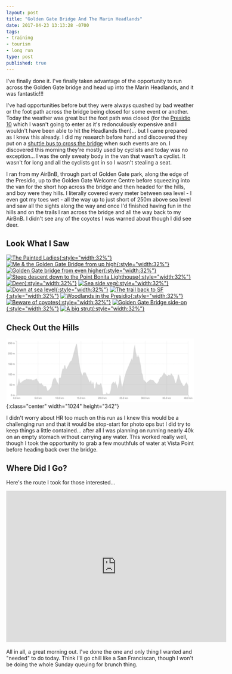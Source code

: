 ```yaml
---
layout: post
title: "Golden Gate Bridge And The Marin Headlands"
date: 2017-04-23 13:13:28 -0700
tags:
- training
- tourism
- long run
type: post
published: true
---
```


I've finally done it. I've finally taken advantage of the opportunity to run across the Golden Gate bridge and head up into the Marin Headlands, and it was fantastic!!!

I've had opportunities before but they were always quashed by bad weather or the foot path across the bridge being closed for some event or another. Today the weather was great but the foot path was closed (for the [Presidio 10](https://presidio10.guardsmen.org/) which I wasn't going to enter as it's redonculously expensive and I wouldn't have been able to hit the Headlands then)... but I came prepared as I knew this already. I did my research before hand and discovered they put on a [shuttle bus to cross the bridge](https://goldengate.org/news/bridge/presidio10race.php) when such events are on. I discovered this morning they're mostly used by cyclists and today was no exception... I was the only sweaty body in the van that wasn't a cyclist. It wasn't for long and all the cyclists got in so I wasn't stealing a seat.

I ran from my AirBnB, through part of Golden Gate park, along the edge of the Presidio, up to the Golden Gate Welcome Centre before squeezing into the van for the short hop across the bridge and then headed for the hills, and boy were they hills. I literally covered every meter between sea level - I even got my toes wet - all the way up to just short of 250m above sea level and saw all the sights along the way and once I'd finished having fun in the hills and on the trails I ran across the bridge and all the way back to my AirBnB. I didn't see any of the coyotes I was warned about though I did see deer.

## Look What I Saw

[![The Painted Ladies](https://dgtzuqphqg23d.cloudfront.net/y8u75zMyYGob_amLwTHh6NFf_mK8Um2NEL3np6WBo0w-2048x1536.jpg){:style="width:32%"}](https://dgtzuqphqg23d.cloudfront.net/y8u75zMyYGob_amLwTHh6NFf_mK8Um2NEL3np6WBo0w-2048x1536.jpg)
[![Me & the Golden Gate Bridge from up high](https://dgtzuqphqg23d.cloudfront.net/rbqsCEzuEa5Nxd2z9Cs9oiamNTMcZ3K2GCpZrcfs9Tk-2048x1536.jpg){:style="width:32%"}](https://dgtzuqphqg23d.cloudfront.net/rbqsCEzuEa5Nxd2z9Cs9oiamNTMcZ3K2GCpZrcfs9Tk-2048x1536.jpg)
[![Golden Gate bridge from even higher](https://dgtzuqphqg23d.cloudfront.net/ECyPtKXyxpxw6GgEY8zfAabBZ1f9-GXXfQx0k2SyREU-2048x1536.jpg){:style="width:32%"}](https://dgtzuqphqg23d.cloudfront.net/ECyPtKXyxpxw6GgEY8zfAabBZ1f9-GXXfQx0k2SyREU-2048x1536.jpg)
[![Steep descent down to the Point Bonita Lighthouse](https://dgtzuqphqg23d.cloudfront.net/-IGEI5O6c04WL6xFomTVwzGP3ACrOK3TiXfaWasoGj8-2048x1536.jpg){:style="width:32%"}](https://dgtzuqphqg23d.cloudfront.net/-IGEI5O6c04WL6xFomTVwzGP3ACrOK3TiXfaWasoGj8-2048x1536.jpg)
[![Deer](https://dgtzuqphqg23d.cloudfront.net/CIjI2znUt54eGeIDc9t0DMxgRS7u3IqbxPdPLmPcyE8-2048x1536.jpg){:style="width:32%"}](https://dgtzuqphqg23d.cloudfront.net/CIjI2znUt54eGeIDc9t0DMxgRS7u3IqbxPdPLmPcyE8-2048x1536.jpg)
[![Sea side veg](https://dgtzuqphqg23d.cloudfront.net/rEX5IJASuQ38fJTbR83oXWeZ5K7PSe_KH4INrXAqIC0-2048x1536.jpg){:style="width:32%"}](https://dgtzuqphqg23d.cloudfront.net/rEX5IJASuQ38fJTbR83oXWeZ5K7PSe_KH4INrXAqIC0-2048x1536.jpg)
[![Down at sea level](https://dgtzuqphqg23d.cloudfront.net/2kzLn-DsYCJmRY5FG47St2rp9RYYI-Y4zzYOPLm2PC0-2048x1536.jpg){:style="width:32%"}](https://dgtzuqphqg23d.cloudfront.net/2kzLn-DsYCJmRY5FG47St2rp9RYYI-Y4zzYOPLm2PC0-2048x1536.jpg)
[![The trail back to SF](https://dgtzuqphqg23d.cloudfront.net/KSkDWl7MBVEhl_V6JWCJSEjFyx8EqiUY74n5e8ISj78-2048x1536.jpg){:style="width:32%"}](https://dgtzuqphqg23d.cloudfront.net/KSkDWl7MBVEhl_V6JWCJSEjFyx8EqiUY74n5e8ISj78-2048x1536.jpg)
[![Woodlands in the Presidio](https://dgtzuqphqg23d.cloudfront.net/VbZSrFDtvvwearDdwy3Do3lR7qj4VYXyeBPosJjf4wY-2048x1536.jpg){:style="width:32%"}](https://dgtzuqphqg23d.cloudfront.net/VbZSrFDtvvwearDdwy3Do3lR7qj4VYXyeBPosJjf4wY-2048x1536.jpg)
[![Beware of coyotes](https://dgtzuqphqg23d.cloudfront.net/FDt-4wq8AYEwJkNxyUqDLlhlkDtBzuM6xkHtVQHrTnw-1536x2048.jpg){:style="width:32%"}](https://dgtzuqphqg23d.cloudfront.net/FDt-4wq8AYEwJkNxyUqDLlhlkDtBzuM6xkHtVQHrTnw-1536x2048.jpg)
[![Golden Gate Bridge side-on](https://dgtzuqphqg23d.cloudfront.net/B9EjqNtP8m-X0DVFT4xTXtuPnlCOAFpDNhmD8bD9UhE-1536x2048.jpg){:style="width:32%"}](https://dgtzuqphqg23d.cloudfront.net/B9EjqNtP8m-X0DVFT4xTXtuPnlCOAFpDNhmD8bD9UhE-1536x2048.jpg)
[![A big strut](https://dgtzuqphqg23d.cloudfront.net/AmoRwZn82MtvtZoKbiqNMI8SkgC28Vs9OvI3w436obc-1536x2048.jpg){:style="width:32%"}](https://dgtzuqphqg23d.cloudfront.net/AmoRwZn82MtvtZoKbiqNMI8SkgC28Vs9OvI3w436obc-1536x2048.jpg)

## Check Out the Hills
![Check out that elevation profile](/img/gg-bridge-headlands-elevation.png){:class="center" width="1024" height="342"}

I didn't worry about HR too much on this run as I knew this would be a challenging run and that it would be stop-start for photo ops but I did try to keep things a little contained... after all I was planning on running nearly 40k on an empty stomach without carrying any water. This worked really well, though I took the opportunity to grab a few mouthfuls of water at Vista Point before heading back over the bridge.

## Where Did I Go?
Here's the route I took for those interested...

<p style="text-align: center">
<iframe height='405' width='590' frameborder='0' allowtransparency='true' scrolling='no' src='https://www.strava.com/activities/955214127/embed/327b5966c0636e2bf5b6a9c8c74367e49c3d263f'></iframe></p>

All in all, a great morning out. I've done the one and only thing I wanted and "needed" to do today. Think I'll go chill like a San Franciscan, though I won't be doing the whole Sunday queuing for brunch thing.
